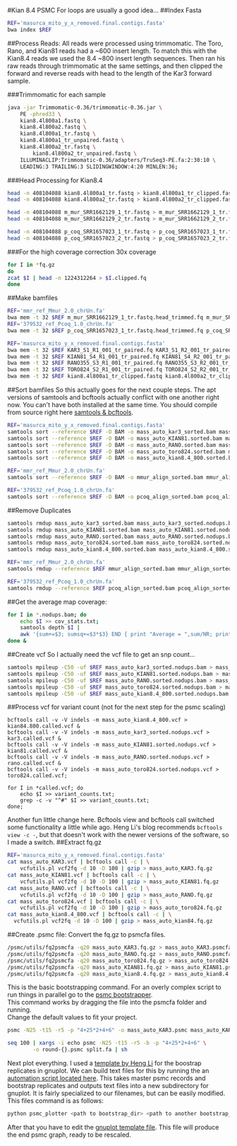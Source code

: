 #Kian 8.4 PSMC
For loops are usually a good idea...
##Index Fasta
```bash
REF='masurca_mito_y_x_removed.final.contigs.fasta'
bwa index $REF
```
##Process Reads:
All reads were processed using trimmomatic.  The Toro, Rano, and Kian81 reads
had a ~600 insert length. To match this with the Kian8.4 reads we used the 8.4
~800 insert length sequences.  Then ran his raw reads through trimmomatic at the
same settings, and then clipped the forward and reverse reads with head to the
length of the Kar3 forward sample.

###Trimmomatic for each sample

```bash
java -jar Trimmomatic-0.36/trimmomatic-0.36.jar \
	PE -phred33 \
	kian8.4l800a1.fastq \
	kian8.4l800a2.fastq \
	kian8.4l800a1_tr.fastq \
	kian8.4l800a1_tr_unpaired.fastq \
	kian8.4l800a2_tr.fastq \
        kian8.4l800a2_tr_unpaired.fastq \
	ILLUMINACLIP:Trimmomatic-0.36/adapters/TruSeq3-PE.fa:2:30:10 \
	LEADING:3 TRAILING:3 SLIDINGWINDOW:4:20 MINLEN:36;
```
###Head Processing for Kian8.4
```bash
head -n 408104088 kian8.4l800a1_tr.fastq > kian8.4l800a1_tr_clipped.fastq;
head -n 408104088 kian8.4l800a2_tr.fastq > kian8.4l800a2_tr_clipped.fastq;

head -n 408104088 m_mur_SRR1662129_1_tr.fastq > m_mur_SRR1662129_1_tr.fastq.head_trimmed.fq;
head -n 408104088 m_mur_SRR1662129_2_tr.fastq > m_mur_SRR1662129_2_tr.fastq.head_trimmed.fq;

head -n 408104088 p_coq_SRR1657023_1_tr.fastq > p_coq_SRR1657023_1_tr.fastq.head_trimmed.fq;
head -n 408104088 p_coq_SRR1657023_2_tr.fastq > p_coq_SRR1657023_2_tr.fastq.head_trimmed.fq;
```
###For the high coverage correction 30x coverage
```bash
for I in *fq.gz
do
zcat $I | head -n 1224312264 > $I.clipped.fq
done

```
##Make bamfiles
```bash
REF='mmr_ref_Mmur_2.0_chrUn.fa'
bwa mem -t 32 $REF m_mur_SRR1662129_1_tr.fastq.head_trimmed.fq m_mur_SRR1662129_2_tr.fastq.head_trimmed.fq  > mmur_align.bam
REF='379532_ref_Pcoq_1.0_chrUn.fa'
bwa mem -t 32 $REF p_coq_SRR1657023_1_tr.fastq.head_trimmed.fq p_coq_SRR1657023_2_tr.fastq.head_trimmed.fq > pcoq_align.bam

REF='masurca_mito_y_x_removed.final.contigs.fasta'
bwa mem -t 32 $REF KAR3_S1_R1_001_tr_paired.fq KAR3_S1_R2_001_tr_paired.fq > mass_auto_KAR3.bam;
bwa mem -t 32 $REF KIAN81_S4_R1_001_tr_paired.fq KIAN81_S4_R2_001_tr_paired.fq > mass_auto_KIAN81.bam;
bwa mem -t 32 $REF RANO355_S3_R1_001_tr_paired.fq RANO355_S3_R2_001_tr_paired.fq > mass_auto_RANO.bam;
bwa mem -t 32 $REF TORO824_S2_R1_001_tr_paired.fq TORO824_S2_R2_001_tr_paired.fq > mass_auto_toro824.bam;
bwa mem -t 32 $REF kian8.4l800a1_tr_clipped.fastq kian8.4l800a2_tr_clipped.fastq > mass_auto_kian8.4_800.bam
```
##Sort bamfiles
So this actually goes for the next couple steps.  The apt versions of samtools
and bcftools actually conflict with one another right now.  You can't have both
installed at the same time.  You should compile from source right here
[samtools & bcftools](http://samtools.github.io/bcftools/).
```bash
REF='masurca_mito_y_x_removed.final.contigs.fasta'
samtools sort --reference $REF -O BAM -o mass_auto_kar3_sorted.bam mass_auto_KAR3.bam &
samtools sort --reference $REF -O BAM -o mass_auto_KIAN81.sorted.bam mass_auto_KIAN81.bam &
samtools sort --reference $REF -O BAM -o mass_auto_RANO.sorted.bam mass_auto_RANO.bam &
samtools sort --reference $REF -O BAM -o mass_auto_toro824.sorted.bam mass_auto_toro824.bam  &
samtools sort --reference $REF -O BAM -o mass_auto_kian8.4_800.sorted.bam mass_auto_kian8.4_800.bam

REF='mmr_ref_Mmur_2.0_chrUn.fa'
samtools sort --reference $REF -O BAM -o mmur_align_sorted.bam mmur_align.bam 

REF='379532_ref_Pcoq_1.0_chrUn.fa'
samtools sort --reference $REF -O BAM -o pcoq_align_sorted.bam pcoq_align.bam
```

##Remove Duplicates
```bash
samtools rmdup mass_auto_kar3_sorted.bam mass_auto_kar3_sorted.nodups.bam &
samtools rmdup mass_auto_KIAN81.sorted.bam mass_auto_KIAN81.sorted.nodups.bam &
samtools rmdup mass_auto_RANO.sorted.bam mass_auto_RANO.sorted.nodups.bam &
samtools rmdup mass_auto_toro824.sorted.bam mass_auto_toro824.sorted.nodups.bam &
samtools rmdup mass_auto_kian8.4_800.sorted.bam mass_auto_kian8.4_800.sorted.nodups.bam

REF='mmr_ref_Mmur_2.0_chrUn.fa'
samtools rmdup --reference $REF mmur_align_sorted.bam mmur_align_sorted.nodups.bam 

REF='379532_ref_Pcoq_1.0_chrUn.fa'
samtools rmdup --reference $REF pcoq_align_sorted.bam pcoq_align_sorted.nodups.bam 
```
##Get the average map coverage:
```bash
for I in *.nodups.bam; do
	echo $I >> cov_stats.txt;
	samtools depth $I |
	awk '{sum+=$3; sumsq+=$3*$3} END { print "Average = ",sum/NR; print "Stdev = ",sqrt(sumsq/NR - (sum/NR)*2)}' >> cov_stats.txt;
done &
```
##Create vcf
So I actually need the vcf file to get an snp count...
```bash
samtools mpileup -C50 -uf $REF mass_auto_kar3_sorted.nodups.bam > mass_auto_KAR3.vcf &
samtools mpileup -C50 -uf $REF mass_auto_KIAN81.sorted.nodups.bam > mass_auto_KIAN81.vcf
samtools mpileup -C50 -uf $REF mass_auto_RANO.sorted.nodups.bam > mass_auto_RANO.vcf
samtools mpileup -C50 -uf $REF mass_auto_toro824.sorted.nodups.bam > mass_auto_toro824.vcf
samtools mpileup -C50 -uf $REF mass_auto_kian8.4_800.sorted.nodups.bam > mass_auto_kian8.4_800.vcf
```
##Process vcf for variant count (not for the next step for the psmc scaling)
```
bcftools call -v -V indels -m mass_auto_kian8.4_800.vcf > kian84.800.called.vcf &
bcftools call -v -V indels -m mass_auto_kar3_sorted.nodups.vcf > kar3.called.vcf &
bcftools call -v -V indels -m mass_auto_KIAN81.sorted.nodups.vcf > kian81.called.vcf &
bcftools call -v -V indels -m mass_auto_RANO.sorted.nodups.vcf > rano.called.vcf &
bcftools call -v -V indels -m mass_auto_toro824.sorted.nodups.vcf > toro824.called.vcf;

for I in *called.vcf; do
	echo $I >> variant_counts.txt;
	grep -c -v "^#" $I >> variant_counts.txt;
done;

```
Another fun little change here.  Bcftools view and bcftools call switched some
functionality a little while ago.  Heng Li's blog recommends
`bcftools view -c -`, but that doesn't work with the newer versions of the
software, so I made a switch.
##Extract fq.gz
```bash
REF='masurca_mito_y_x_removed.final.contigs.fasta'
cat mass_auto_KAR3.vcf | bcftools call -c | \
	vcfutils.pl vcf2fq -d 10 -D 100 | gzip > mass_auto_KAR3.fq.gz
cat mass_auto_KIAN81.vcf | bcftools call -c | \
	vcfutils.pl vcf2fq -d 10 -D 100 | gzip > mass_auto_KIAN81.fq.gz
cat mass_auto_RANO.vcf | bcftools call -c | \
	vcfutils.pl vcf2fq -d 10 -D 100 | gzip > mass_auto_RANO.fq.gz
cat mass_auto_toro824.vcf | bcftools call -c | \
	vcfutils.pl vcf2fq -d 10 -D 100 | gzip > mass_auto_toro824.fq.gz
cat mass_auto_kian8.4_800.vcf | bcftools call -c | \
  vcfutils.pl vcf2fq -d 10 -D 100 | gzip > mass_auto_kian84.fq.gz
```

##Create .psmc file:
Convert the fq.gz to psmcfa files.
```bash
/psmc/utils/fq2psmcfa -q20 mass_auto_KAR3.fq.gz > mass_auto_KAR3.psmcfa &
/psmc/utils/fq2psmcfa -q20 mass_auto_RANO.fq.gz > mass_auto_RANO.psmcfa &
/psmc/utils/fq2psmcfa -q20 mass_auto_toro824.fq.gz > mass_auto_toro824.psmcfa &
/psmc/utils/fq2psmcfa -q20 mass_auto_KIAN81.fq.gz > mass_auto_KIAN81.psmcfa &
/psmc/utils/fq2psmcfa -q20 mass_auto_kian8.4.fq.gz > mass_auto_kian8.4.psmcfa;
```
This is the basic bootstrapping command.  For an overly complex script to run
things in parallel go to the [psmc bootstrapper](../bin/bootstrap_psmc.py).  
This command works by dragging the file into the psmcfa folder and running.  
Change the default values to fit your project.

```bash
psmc -N25 -t15 -r5 -p "4+25*2+4+6" -o mass_auto_KAR3.psmc mass_auto_KAR3.psmcfa;

seq 100 | xargs -i echo psmc -N25 -t15 -r5 -b -p "4+25*2+4+6" \
	    -o round-{}.psmc split.fa | sh
```
Next plot everything.  I used a [template by Heng Li](http://lh3lh3.users.sourceforge.net/download/chimp-fit.gp) for the boostrap replicates in gnuplot.  We can build text files for this by running the an
[automation script located here](../bin/psmc_plotter.py).  This takes master psmc records and bootstrap replicates and outputs text files into a new subdirectory for gnuplot.  It is fairly specialized to our filenames, but can be easily modified.  This files command is as follows:
```bash
python psmc_plotter <path to bootstrap_dir> <path to another bootstrap_dir>
```
After that you have to edit the [gnuplot template file](../templates/simus_plot.gp).  This file will produce the end psmc graph, ready to be rescaled.
